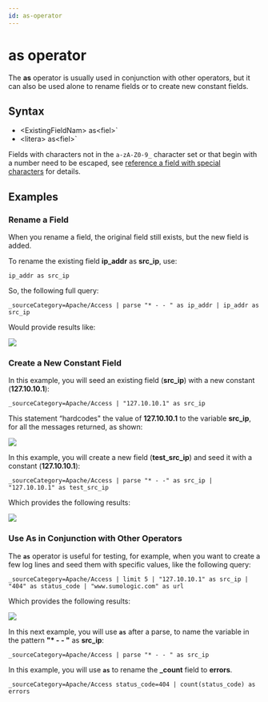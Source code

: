 ```yaml
---
id: as-operator
---
```


# as operator

The **as** operator is usually used in conjunction with other operators,
but it can also be used alone to rename fields or to create new constant
fields.

## Syntax

-   \<ExistingFieldNam\> as\<fiel\>`
-   \<litera\> as\<fiel\>`

Fields with characters not in the `a-zA-Z0-9_` character set or that
begin with a number need to be escaped, see [reference a field with
special
characters](../../Get-Started-with-Search/Search-Basics/Reference_a_Field_with_Special_Characters.md "Reference a Field with Special Characters") for
details.

## Examples

### Rename a Field

When you rename a field, the original field still exists, but the new
field is added.

To rename the existing field **ip_addr** as **src_ip**, use:

`ip_addr as src_ip`

So, the following full query:

`_sourceCategory=Apache/Access | parse "* - - " as ip_addr | ip_addr as src_ip`

Would provide results like:

![](../../static/img/Search-Query-Language/Search-Operators/as-operator/../../../../Assets/Media_Repo_for_Search/as_rename.png)

### Create a New Constant Field

In this example, you will seed an existing field (**src_ip**) with a new
constant (**127.10.10.1**):

`_sourceCategory=Apache/Access | "127.10.10.1" as src_ip`

This statement “hardcodes" the value of **127.10.10.1** to the variable
**src_ip**, for all the messages returned, as shown:

![](../../static/img/Search-Query-Language/Search-Operators/as-operator/../../../../Assets/Media_Repo_for_Search/as_new_constant1.png)

In this example, you will create a new field (**test_src_ip**) and seed
it with a constant (**127.10.10.1**):

`_sourceCategory=Apache/Access | parse "* - -" as src_ip | "127.10.10.1" as test_src_ip`

Which provides the following results:

![](../../static/img/Search-Query-Language/Search-Operators/as-operator/../../../../Assets/Media_Repo_for_Search/as_new_constant2.png)

### Use As in Conjunction with Other Operators

The **`as`** operator is useful for testing, for example, when you want
to create a few log lines and seed them with specific values, like the
following query:

`_sourceCategory=Apache/Access | limit 5 | "127.10.10.1" as src_ip | "404" as status_code | "www.sumologic.com" as url`

Which provides the following results:

![](../../static/img/Search-Query-Language/Search-Operators/as-operator/../../../../Assets/Media_Repo_for_Search/as_conjunction.png)

In this next example, you will use **`as`** after a parse, to name the
variable in the pattern **"\* - - "** as **src_ip**:

`_sourceCategory=Apache/Access | parse "* - - " as src_ip`

In this example, you will use **`as`** to rename the **\_count** field
to **errors**.  

`_sourceCategory=Apache/Access status_code=404 | count(status_code) as errors`
